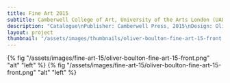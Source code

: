 ```yaml
---
title: Fine Art 2015
subtitle: Camberwell College of Art, University of the Arts London (UAL)
description: "Catalogue\nPublisher: Camberwell Press, 2015\nDesign: Oliver Boulton, Samuel Jones\nEditor: Kirsten Houser\nEdition of 1750, softback, 174pp.\nOffset CMYK, perfect bound, hot melt, 165 × 235mm\nISBN: 978-1-908971-43-2"
layout: project
thumbnail: "/assets/images/thumbnails/oliver-boulton-fine-art-15-front.png"
---
```


{% fig "/assets/images/fine-art-15/oliver-boulton-fine-art-15-front.png" "alt" "left" %}
{% fig "/assets/images/fine-art-15/oliver-boulton-fine-art-15-front.png" "alt" "left" %}